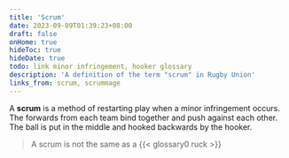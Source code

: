 ```yaml
---
title: 'Scrum'
date: 2023-09-09T01:39:23+08:00
draft: false
onHome: true
hideToc: true
hideDate: true
todo: link minor infringement, hooker glossary
description: 'A definition of the term "scrum" in Rugby Union'
links_from: scrum, scrummage
---
```


A **scrum** is a method of restarting play when a minor infringement occurs. The forwards from each team bind together and push against each other. The ball is put in the middle and hooked backwards by the hooker.

> A scrum is not the same as a {{< glossary0 ruck >}}


<!-- {{< figure src="/img/scrum.png" title="Figure 1: A scrum. The ball is put in the middle and hooked backwards." >}} -->